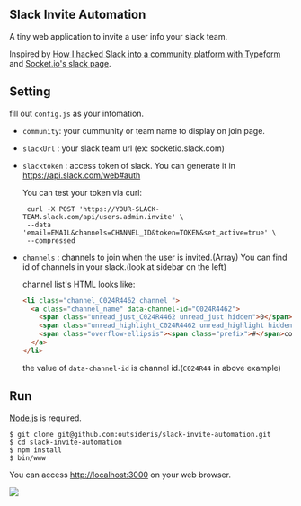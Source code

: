 Slack Invite Automation
------------

A tiny web application to invite a user info your slack team.

Inspired by
[How I hacked Slack into a community platform with Typeform](https://levels.io/slack-typeform-auto-invite-sign-ups/)
and
[Socket.io's slack page](http://socket.io/slack/).

## Setting
fill out `config.js` as your infomation.

* `community`: your cummunity or team name to display on join page.
* `slackUrl` : your slack team url (ex: socketio.slack.com)
* `slacktoken` : access token of slack.
  You can generate it in <https://api.slack.com/web#auth>

  You can test your token via curl:

  ```shell
   curl -X POST 'https://YOUR-SLACK-TEAM.slack.com/api/users.admin.invite' \
   --data 'email=EMAIL&channels=CHANNEL_ID&token=TOKEN&set_active=true' \
   --compressed
  ```

* `channels` : channels to join when the user is invited.(Array)
  You can find id of channels in your slack.(look at sidebar on the left)

  channel list's HTML looks like:

  ```html
  <li class="channel_C024R4462 channel ">
    <a class="channel_name" data-channel-id="C024R4462">
      <span class="unread_just_C024R4462 unread_just hidden">0</span>
      <span class="unread_highlight_C024R4462 unread_highlight hidden">0</span>
      <span class="overflow-ellipsis"><span class="prefix">#</span>codeport</span>
    </a>
  </li>
  ```

  the value of `data-channel-id` is channel id.(`C024R44` in above example)

## Run
[Node.js](http://nodejs.org/) is required.

```shell
$ git clone git@github.com:outsideris/slack-invite-automation.git
$ cd slack-invite-automation
$ npm install
$ bin/www
```

You can access <http://localhost:3000> on your web browser.

![](https://raw.github.com/outsideris/slack-invite-automation/master/screenshots/join-page.png)
